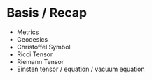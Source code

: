 # Basis / Recap
- Metrics
- Geodesics
- Christoffel Symbol
- Ricci Tensor
- Riemann Tensor
- Einsten tensor / equation / vacuum equation